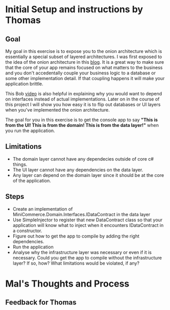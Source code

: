 Initial Setup and instructions by Thomas 
====

Goal
---
My goal in this exercise is to expose you to the onion architecture which is essentially a special subset of layered architectures. I was first exposed to the idea of the onion architecture in this [blog](http://jeffreypalermo.com/blog/the-onion-architecture-part-1/). It is a great way to make sure that the core of your app remains focused on what matters to the business and you don't accedentally couple your business logic to a database or some other implementation detail. If that coupling happens it will make your application brittle.  

This Bob [video](https://devu.com/courses/applied-architecture-architecting-the-domain-layer/lessons/aa-ad-10-using-dependency-injection-to-break-layer-dependencies) is also helpful in explaining why you would want to depend on interfaces instead of actual implementations. Later on in the course of this project I will show you how easy it is to flip out databases or UI layers when you've implemented the onion architecture. 

The goal for you in this exercise is to get the console app to say **"This is from the UI! This is from the domain! This is from the data layer!"** when you run the application. 

Limitations
---

- The domain layer cannot have any dependecies outside of core c# things.
- The UI layer cannot have any dependencies on the data layer. 
- Any layer can depend on the domain layer since it should be at the core of the application. 

Steps
---

- Create an implementation of MiniCommerce.Domain.Interfaces.IDataContract in the data layer
- Use SimpleInjector to register that new DataContract class so that your application will know what to inject when it encounters IDataContract in a constructor.  
- Figure out how to get the app to compile by adding the right dependencies. 
- Run the application
- Analyse why the infrastructure layer was necessary or even if it is necessary. Could you get the app to compile without the infrastructure layer? If so, how? What limitations would be violated, if any? 


Mal's Thoughts and Process
====



Feedback for Thomas
---
